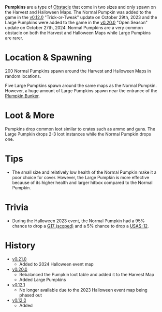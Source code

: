 **Pumpkins** are a type of [Obstacle](/obstacles) that come in two sizes and only spawn on the Harvest and Halloween Maps. The Normal Pumpkin was added to the game in the [v0.12.0](https://github.com/HasangerGames/suroi/releases/tag/v0.12.0) "Trick-or-Tweak" update on October 29th, 2023 and the Large Pumpkins were added to the game in the [v0.20.0](https://github.com/HasangerGames/suroi/releases/tag/v0.20.0) "Open Season" update on October 27th, 2024. Normal Pumpkins are a very common obstacle on both the Harvest and Halloween Maps while Large Pumpkins are rarer.

# Location & Spawning

200 Normal Pumpkins spawn around the Harvest and Halloween Maps in random locations. 

Five Large Pumpkins spawn around the same maps as the Normal Pumpkin. However, a huge amount of Large Pumpkins spawn near the entrance of the [Plumpkin Bunker](/buildings/plumpkin_bunker_meta).

# Loot & More

Pumpkins drop common loot similar to crates such as ammo and guns. The Large Pumpkin drops 2-3 loot instances while the Normal Pumpkin drops one.

# Tips

- The small size and relatively low health of the Normal Pumpkin make it a poor choice for cover. However, the Large Pumpkin is more effective because of its higher health and larger hitbox compared to the Normal Pumpkin.

# Trivia

- During the Halloween 2023 event, the Normal Pumpkin had a 95% chance to drop a [G17 (scoped)](/weapons/guns/g17_scoped) and a 5% chance to drop a [USAS-12](/weapons/guns/usas12).

# History
- [v0.21.0](https://github.com/HasangerGames/suroi/releases/tag/v0.21.0)
  - Added to 2024 Halloween event map
- [v0.20.0](https://github.com/HasangerGames/suroi/releases/tag/v0.20.0)
  - Rebalanced the Pumpkin loot table and added it to the Harvest Map
  - Added Large Pumpkins
- [v0.12.1](https://github.com/HasangerGames/suroi/releases/tag/v0.12.1)
  - No longer available due to the 2023 Halloween event map being phased out
- [v0.12.0](https://github.com/HasangerGames/suroi/releases/tag/v0.12.0)
  - Added
